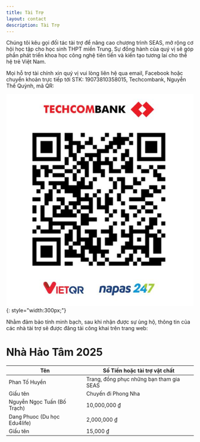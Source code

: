 ```yaml
---
title: Tài Trợ
layout: contact
description: Tài Trợ
---
```


Chúng tôi kêu gọi đối tác tài trợ để nâng cao chương trình SEAS, mở rộng cơ hội học tập cho học sinh THPT miền Trung. Sự đồng hành của quý vị sẽ góp phần phát triển khoa học công nghệ tiên tiến và kiến tạo tương lai cho thế hệ trẻ Việt Nam.

Mọi hỗ trợ tài chính xin quý vị vui lòng liên hệ qua email, Facebook hoặc chuyển khoản trực tiếp tới STK: 19073810358015, Techcombank, Nguyễn Thế Quỳnh, mã QR:

![Bank Info](/images/bank/bank_info.jpg){: style="width:300px;"}

Nhằm đảm bảo tính minh bạch, sau khi nhận được sự ủng hộ, thông tin của các nhà tài trợ sẽ được đăng tải công khai trên trang web:

# Nhà Hảo Tâm 2025

| Tên     | Số Tiền hoặc tài trợ vật chất|
|---------|-----------------|
| Phan Tố Huyền | Trang, đồng phục những bạn tham gia SEAS |
| Giấu tên | Chuyến đi Phong Nha |
| Nguyễn Ngọc Tuấn (Bố Trạch) | 10,000,000 ₫ |
| Dang Phuoc (Du học Edu4life) | 2,000,000 ₫ |
| Giấu tên | 15,000 ₫ |
